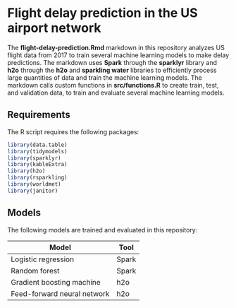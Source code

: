 # Flight delay prediction in the US airport network

The **flight-delay-prediction.Rmd** markdown in this repository analyzes US flight data from 2017 to train several machine learning models to make delay predictions. The markdown uses **Spark** through the **sparklyr** library and **h2o** through the **h2o** and **sparkling water** libraries to efficiently process large quantities of data and train the machine learning models. The markdown calls custom functions in **src/functions.R** to create train, test, and validation data, to train and evaluate several machine learning models.

## Requirements

The R script requires the following packages:

```r
library(data.table)
library(tidymodels)
library(sparklyr)
library(kableExtra)
library(h2o)
library(rsparkling)
library(worldmet)
library(janitor)
```

## Models

The following models are trained and evaluated in this repository:

| Model                               | Tool                          |
| ----------------------------------- | ----------------------------- | 
| Logistic regression                 | Spark                         | 
| Random forest                       | Spark                         |
| Gradient boosting machine           | h2o                           |
| Feed-forward neural network         | h2o                           |
